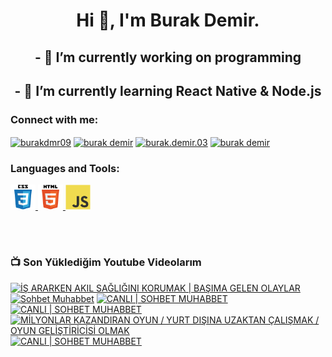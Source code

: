 <h1 align="center">Hi 👋, I'm Burak Demir.</h1>
<h2 align="center">- 🔭 I’m currently working on programming</h2>
<h2 align="center">- 🌱 I’m currently learning React Native & Node.js</h2>

<h3 align="left">Connect with me:</h3>
<p align="left">
<a href="https://twitter.com/burakdmr09" target="blank"><img align="center" src="https://raw.githubusercontent.com/rahuldkjain/github-profile-readme-generator/master/src/images/icons/Social/twitter.svg" alt="burakdmr09" height="30" width="40" /></a>
<a href="https://linkedin.com/in/burak-demir-8a5410189/" target="blank"><img align="center" src="https://raw.githubusercontent.com/rahuldkjain/github-profile-readme-generator/master/src/images/icons/Social/linked-in-alt.svg" alt="burak demir" height="30" width="40" /></a>
<a href="https://www.instagram.com/burakdmr.dev/" target="blank"><img align="center" src="https://raw.githubusercontent.com/rahuldkjain/github-profile-readme-generator/master/src/images/icons/Social/instagram.svg" alt="burak.demir.03" height="30" width="40" /></a>
<a href="https://www.youtube.com/channel/UCDdNshkQY13SfUZh4JgkcQg" target="blank"><img align="center" src="https://raw.githubusercontent.com/rahuldkjain/github-profile-readme-generator/master/src/images/icons/Social/youtube.svg" alt="burak demir" height="30" width="40" /></a>
</p>

<h3 align="left">Languages and Tools:</h3>
<p align="left"> <a href="https://www.w3schools.com/css/" target="_blank"> <img src="https://raw.githubusercontent.com/devicons/devicon/master/icons/css3/css3-original-wordmark.svg" alt="css3" width="40" height="40"/> </a> <a href="https://www.w3.org/html/" target="_blank"> <img src="https://raw.githubusercontent.com/devicons/devicon/master/icons/html5/html5-original-wordmark.svg" alt="html5" width="40" height="40"/> </a> <a href="https://developer.mozilla.org/en-US/docs/Web/JavaScript" target="_blank"> <img src="https://raw.githubusercontent.com/devicons/devicon/master/icons/javascript/javascript-original.svg" alt="javascript" width="40" height="40"/> </a> </p>
<br />

#

### 📺 Son Yüklediğim Youtube Videolarım

<!-- BEGIN YOUTUBE-CARDS -->
[![İŞ ARARKEN AKIL SAĞLIĞINI KORUMAK | BAŞIMA GELEN OLAYLAR](https://ytcards.demolab.com/?id=kXMAWc0-TpQ&title=%C4%B0%C5%9E+ARARKEN+AKIL+SA%C4%9ELI%C4%9EINI+KORUMAK+%7C+BA%C5%9EIMA+GELEN+OLAYLAR&lang=en&timestamp=1692444004&background_color=%230d1117&title_color=%23ffffff&stats_color=%23dedede&max_title_lines=1&width=250&border_radius=5 "İŞ ARARKEN AKIL SAĞLIĞINI KORUMAK | BAŞIMA GELEN OLAYLAR")](https://www.youtube.com/watch?v=kXMAWc0-TpQ)
[![Sohbet Muhabbet](https://ytcards.demolab.com/?id=yMy4eY4X4wU&title=Sohbet+Muhabbet&lang=en&timestamp=1692261014&background_color=%230d1117&title_color=%23ffffff&stats_color=%23dedede&max_title_lines=1&width=250&border_radius=5 "Sohbet Muhabbet")](https://www.youtube.com/watch?v=yMy4eY4X4wU)
[![CANLI | SOHBET MUHABBET](https://ytcards.demolab.com/?id=4buEvgNjYx0&title=CANLI+%7C+SOHBET+MUHABBET&lang=en&timestamp=1691742477&background_color=%230d1117&title_color=%23ffffff&stats_color=%23dedede&max_title_lines=1&width=250&border_radius=5 "CANLI | SOHBET MUHABBET")](https://www.youtube.com/watch?v=4buEvgNjYx0)
[![CANLI | SOHBET MUHABBET](https://ytcards.demolab.com/?id=KAv9Z7lq934&title=CANLI+%7C+SOHBET+MUHABBET&lang=en&timestamp=1691442502&background_color=%230d1117&title_color=%23ffffff&stats_color=%23dedede&max_title_lines=1&width=250&border_radius=5 "CANLI | SOHBET MUHABBET")](https://www.youtube.com/watch?v=KAv9Z7lq934)
[![MİLYONLAR KAZANDIRAN OYUN / YURT DIŞINA UZAKTAN ÇALIŞMAK / OYUN GELİŞTİRİCİSİ OLMAK](https://ytcards.demolab.com/?id=gC1rpSdV-OE&title=M%C4%B0LYONLAR+KAZANDIRAN+OYUN+%2F+YURT+DI%C5%9EINA+UZAKTAN+%C3%87ALI%C5%9EMAK+%2F+OYUN+GEL%C4%B0%C5%9ET%C4%B0R%C4%B0C%C4%B0S%C4%B0+OLMAK&lang=en&timestamp=1691234952&background_color=%230d1117&title_color=%23ffffff&stats_color=%23dedede&max_title_lines=1&width=250&border_radius=5 "MİLYONLAR KAZANDIRAN OYUN / YURT DIŞINA UZAKTAN ÇALIŞMAK / OYUN GELİŞTİRİCİSİ OLMAK")](https://www.youtube.com/watch?v=gC1rpSdV-OE)
[![CANLI | SOHBET MUHABBET](https://ytcards.demolab.com/?id=aJnfq6IujW0&title=CANLI+%7C+SOHBET+MUHABBET&lang=en&timestamp=1691012715&background_color=%230d1117&title_color=%23ffffff&stats_color=%23dedede&max_title_lines=1&width=250&border_radius=5 "CANLI | SOHBET MUHABBET")](https://www.youtube.com/watch?v=aJnfq6IujW0)
<!-- END YOUTUBE-CARDS -->

<!--
**burakndmr/burakndmr** is a ✨ _special_ ✨ repository because its `README.md` (this file) appears on your GitHub profile.

Here are some ideas to get you started:


- 🌱 I’m currently learning ...
- 👯 I’m looking to collaborate on ...
- 🤔 I’m looking for help with ...
- 💬 Ask me about ...
- 📫 How to reach me: ...
- 😄 Pronouns: ...
- ⚡ Fun fact: ...
-->
